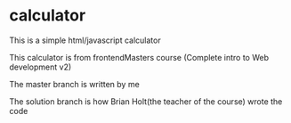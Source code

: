 # calculator
This is a simple html/javascript calculator

This calculator is from frontendMasters course (Complete intro to Web development v2)

The master branch is written by me

The solution branch is how Brian Holt(the teacher of the course) wrote the code